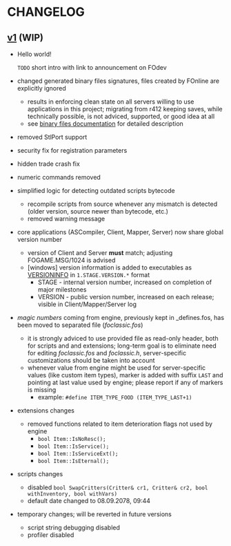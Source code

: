 # CHANGELOG

## [v1](SOON) (WIP)

- Hello world!
  
  `TODO` short intro with link to announcement on FOdev
- changed generated binary files signatures, files created by FOnline are explicitly ignored
  - results in enforcing clean state on all servers willing to use applications in this project; migrating from r412 keeping saves, while technically possible, is not adviced, supported, or good idea at all
  - see [binary files documentation](https://github.com/rotators/foclassic/blob/master/Docs/docs/BinaryFiles.md#signature) for detailed description
- removed StlPort support
- security fix for registration parameters
- hidden trade crash fix
- numeric commands removed
- simplified logic for detecting outdated scripts bytecode
  - recompile scripts from source whenever any mismatch is detected (older version, source newer than bytecode, etc.)
  - removed warning message
- core applications (ASCompiler, Client, Mapper, Server) now share global version number
  - version of Client and Server **must** match; adjusting FOGAME.MSG/1024 is advised
  - [windows] version information is added to executables as [VERSIONINFO](https://docs.microsoft.com/en-us/windows/desktop/menurc/versioninfo-resource) in `1.STAGE.VERSION.*` format
    - STAGE - internal version number, increased on completion of major milestones
    - VERSION - public version number, increased on each release; visible in Client/Mapper/Server log
- _magic numbers_ coming from engine, previously kept in \_defines.fos, has been moved to separated file (_foclassic.fos_)
  - it is strongly adviced to use provided file as read-only header, both for scripts and and extensions; long-term goal is to eliminate need for editing _foclassic.fos_ and _foclassic.h_, server-specific customizations should be taken into account
  - whenever value from engine might be used for server-specific values (like custom item types), marker is added with suffix `LAST` and pointing at last value used by engine; please report if any of markers is missing
    - example: `#define ITEM_TYPE_FOOD (ITEM_TYPE_LAST+1)`
- extensions changes
  - removed functions related to item deterioration flags not used by engine
    - `bool Item::IsNoResc();`
    - `bool Item::IsService();`
    - `bool Item::IsServiceExt();`
    - `bool Item::IsEternal();`
- scripts changes
  - disabled `bool SwapCritters(Critter& cr1, Critter& cr2, bool withInventory, bool withVars)`
  - default date changed to 08.09.2078, 09:44
- temporary changes; will be reverted in future versions
  - script string debugging disabled
  - profiler disabled
